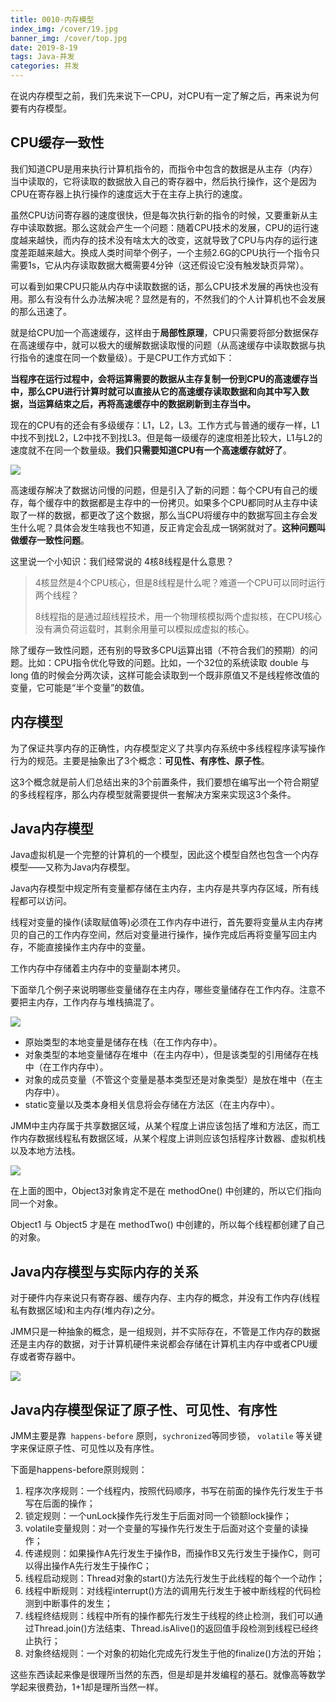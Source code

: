 ```yaml
---
title: 0010-内存模型
index_img: /cover/19.jpg
banner_img: /cover/top.jpg
date: 2019-8-19
tags: Java-并发
categories: 并发
---
```


在说内存模型之前，我们先来说下一CPU，对CPU有一定了解之后，再来说为何要有内存模型。



## CPU缓存一致性

我们知道CPU是用来执行计算机指令的，而指令中包含的数据是从主存（内存）当中读取的，它将读取的数据放入自己的寄存器中，然后执行操作，这个是因为CPU在寄存器上执行操作的速度远大于在主存上执行的速度。

虽然CPU访问寄存器的速度很快，但是每次执行新的指令的时候，又要重新从主存中读取数据。那么这就会产生一个问题：随着CPU技术的发展，CPU的运行速度越来越快，而内存的技术没有啥太大的改变，这就导致了CPU与内存的运行速度差距越来越大。换成人类时间举个例子，一个主频2.6G的CPU执行一个指令只需要1s，它从内存读取数据大概需要4分钟（这还假设它没有触发缺页异常）。

可以看到如果CPU只能从内存中读取数据的话，那么CPU技术发展的再快也没有用。那么有没有什么办法解决呢？显然是有的，不然我们的个人计算机也不会发展的那么迅速了。

就是给CPU加一个高速缓存，这样由于**局部性原理**，CPU只需要将部分数据保存在高速缓存中，就可以极大的缓解数据读取慢的问题（从高速缓存中读取数据与执行指令的速度在同一个数量级）。于是CPU工作方式如下：

**当程序在运行过程中，会将运算需要的数据从主存复制一份到CPU的高速缓存当中，那么CPU进行计算时就可以直接从它的高速缓存读取数据和向其中写入数据，当运算结束之后，再将高速缓存中的数据刷新到主存当中。**

现在的CPU有的还会有多级缓存：L1，L2，L3。工作方式与普通的缓存一样，L1中找不到找L2，L2中找不到找L3。但是每一级缓存的速度相差比较大，L1与L2的速度就不在同一个数量级。**我们只需要知道CPU有一个高速缓存就好了**。

![](http://tutorials.jenkov.com/images/java-concurrency/java-memory-model-4.png)

高速缓存解决了数据访问慢的问题，但是引入了新的问题：每个CPU有自己的缓存，每个缓存中的数据都是主存中的一份拷贝。如果多个CPU都同时从主存中读取了一样的数据，都更改了这个数据，那么当CPU将缓存中的数据写回主存会发生什么呢？具体会发生啥我也不知道，反正肯定会乱成一锅粥就对了。**这种问题叫做缓存一致性问题**。



这里说一个小知识：我们经常说的 4核8线程是什么意思？

> 4核显然是4个CPU核心，但是8线程是什么呢？难道一个CPU可以同时运行两个线程？
>
> 8线程指的是通过超线程技术，用一个物理核模拟两个虚拟核，在CPU核心没有满负荷运载时，其剩余用量可以模拟成虚拟的核心。



除了缓存一致性问题，还有别的导致多CPU运算出错（不符合我们的预期）的问题。比如：CPU指令优化导致的问题。比如，一个32位的系统读取 double 与 long 值的时候会分两次读，这样可能会读取到一个既非原值又不是线程修改值的变量，它可能是“半个变量”的数值。



## 内存模型

为了保证共享内存的正确性，内存模型定义了共享内存系统中多线程程序读写操作行为的规范。主要是抽象出了3个概念：**可见性、有序性、原子性**。

这3个概念就是前人们总结出来的3个前置条件，我们要想在编写出一个符合期望的多线程程序，那么内存模型就需要提供一套解决方案来实现这3个条件。



## Java内存模型

Java虚拟机是一个完整的计算机的一个模型，因此这个模型自然也包含一个内存模型——又称为Java内存模型。

Java内存模型中规定所有变量都存储在主内存，主内存是共享内存区域，所有线程都可以访问。

线程对变量的操作(读取赋值等)必须在工作内存中进行，首先要将变量从主内存拷贝的自己的工作内存空间，然后对变量进行操作，操作完成后再将变量写回主内存，不能直接操作主内存中的变量。

工作内存中存储着主内存中的变量副本拷贝。

下面举几个例子来说明哪些变量储存在主内存，哪些变量储存在工作内存。注意不要把主内存，工作内存与堆栈搞混了。

![](http://tutorials.jenkov.com/images/java-concurrency/java-memory-model-2.png)

- 原始类型的本地变量是储存在栈（在工作内存中）。
- 对象类型的本地变量储存在堆中（在主内存中），但是该类型的引用储存在栈中（在工作内存中）。
- 对象的成员变量（不管这个变量是基本类型还是对象类型）是放在堆中（在主内存中）。
- static变量以及类本身相关信息将会存储在方法区（在主内存中）。

JMM中主内存属于共享数据区域，从某个程度上讲应该包括了堆和方法区，而工作内存数据线程私有数据区域，从某个程度上讲则应该包括程序计数器、虚拟机栈以及本地方法栈。

![](http://tutorials.jenkov.com/images/java-concurrency/java-memory-model-3.png)

在上面的图中，Object3对象肯定不是在 methodOne() 中创建的，所以它们指向同一个对象。

Object1 与 Object5 才是在 methodTwo() 中创建的，所以每个线程都创建了自己的对象。



## Java内存模型与实际内存的关系

对于硬件内存来说只有寄存器、缓存内存、主内存的概念，并没有工作内存(线程私有数据区域)和主内存(堆内存)之分。

JMM只是一种抽象的概念，是一组规则，并不实际存在，不管是工作内存的数据还是主内存的数据，对于计算机硬件来说都会存储在计算机主内存中或者CPU缓存或者寄存器中。

![](http://tutorials.jenkov.com/images/java-concurrency/java-memory-model-5.png)



## Java内存模型保证了原子性、可见性、有序性

JMM主要是靠` happens-before` 原则，`sychronized`等同步锁， `volatile` 等关键字来保证原子性、可见性以及有序性。

下面是happens-before原则规则：

1. 程序次序规则：一个线程内，按照代码顺序，书写在前面的操作先行发生于书写在后面的操作；
2. 锁定规则：一个unLock操作先行发生于后面对同一个锁额lock操作；
3. volatile变量规则：对一个变量的写操作先行发生于后面对这个变量的读操作；
4. 传递规则：如果操作A先行发生于操作B，而操作B又先行发生于操作C，则可以得出操作A先行发生于操作C；
5. 线程启动规则：Thread对象的start()方法先行发生于此线程的每个一个动作；
6. 线程中断规则：对线程interrupt()方法的调用先行发生于被中断线程的代码检测到中断事件的发生；
7. 线程终结规则：线程中所有的操作都先行发生于线程的终止检测，我们可以通过Thread.join()方法结束、Thread.isAlive()的返回值手段检测到线程已经终止执行；
8. 对象终结规则：一个对象的初始化完成先行发生于他的finalize()方法的开始；

这些东西读起来像是很理所当然的东西，但是却是并发编程的基石。就像高等数学学起来很费劲，1+1却是理所当然一样。

